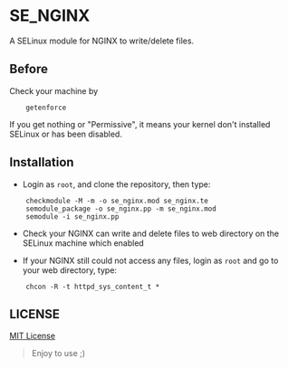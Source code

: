 # SE_NGINX

A SELinux module for NGINX to write/delete files. 

## Before

Check your machine by

```shell
    getenforce
```

If you get nothing or "Permissive", it means your kernel don't installed SELinux or has been disabled.

## Installation

- Login as `root`, and clone the repository, then type:

```shell
    checkmodule -M -m -o se_nginx.mod se_nginx.te
    semodule_package -o se_nginx.pp -m se_nginx.mod
    semodule -i se_nginx.pp
```

- Check your NGINX can write and delete files to web directory on the SELinux machine which enabled

- If your NGINX still could not access any files, login as `root` and go to your web directory, type:

```shell
    chcon -R -t httpd_sys_content_t *
```

## LICENSE

[MIT License](LICENSE)

> Enjoy to use ;)
